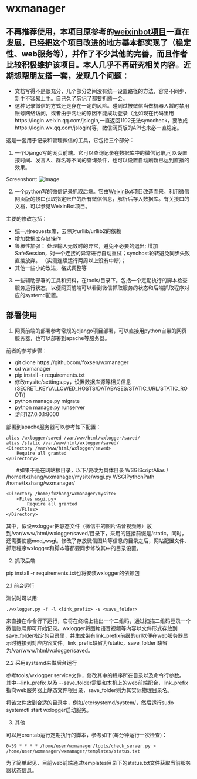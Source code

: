 # wxmanager

## 不再推荐使用，本项目原参考的[weixinbot项目](https://github.com/Urinxs/WeixinBot)一直在发展，已经把这个项目改进的地方基本都实现了（稳定性、web服务等），并作了不少其他的完善，而且作者比较积极维护该项目。本人几乎不再研究相关内容。近期想帮朋友搭一套，发现几个问题：

* 文档写得不是很充分，几个部分之间没有统一设置路径的方法，容易不同步，新手不容易上手。自己久了忘记了都要折腾一会。
* 这种记录微信的方式还是存在一定的风险。碰到过被微信当做机器人暂时禁用账号网络访问，或者由于网址的原因不能成功登录（比如现在代码里用https://login.weixin.qq.com/jslogin,一直返回1102无法synccheck，要改成https://login.wx.qq.com/jslogin)等，微信网页版的API也未必一直稳定。

这是一套用于记录和管理微信的工具，它包括三个部分：

1. 一个Django写的网页前端。它可以查询记录在数据库中的微信记录,可以设置按时间、发言人、群名等不同的查询条件，也可以设置自动刷新已达到直播的效果。

Screenshort:
    ![image](https://github.com/foxsen/wxmanager/blob/master/screenshots/page1.jpg)
	
2. 一个python写的微信记录抓取后端。它由[WeixinBot](https://github.com/Urinxs/WeixinBot)项目改造而来，利用微信网页版的接口获取指定账户的所有微信信息，解析后存入数据库。有关接口的文档，可以参见WeixinBot项目。

主要的修改包括：

* 统一用requests库，去除对urllib/urllib2的依赖
* 增加数据库存储操作
* 鲁棒性加强： 处理输入无效时的异常，避免不必要的退出; 增加SafeSession，对一个连接的异常进行自动重试；synchost轮转避免同步失败直接放弃。 （实测连续运行两周以上没有中断)；
* 其他一些小的改进，格式调整等

3. 一些辅助部署的工具和资料，在tools/目录下。包括一个定期执行的脚本检查服务运行状态，以便网页前端可以看到微信抓取服务的状态和后端抓取程序对应的systemd配置。

## 部署使用

1. 网页前端的部署参考常规的django项目部署，可以直接用python自带的网页服务器，也可以部署到apache等服务器。

前者的参考步骤：
* git clone https://githubcom/foxsen/wxmanager
* cd wxmanager
* pip install -r requirements.txt
* 修改mysite/settings.py，设置数据库源等相关信息(SECRET_KEY/ALLOWED_HOSTS/DATABASES/STATIC_URL/STATIC_ROOT/)
* python manage.py migrate
* python manage.py runserver
* 访问127.0.0.1:8000

部署到apache服务器可以参考如下配置：

	alias /wxlogger/saved /var/www/html/wxlogger/saved/
	alias /static /var/www/html/wxlogger/saved/
	<Directory /var/www/html/wxlogger/saved>
		Require all granted
	</Directory>
  
        #如果不是在网站根目录，以下/要改为具体目录
	WSGIScriptAlias / /home/fxzhang/wxmanager/mysite/wsgi.py
	WSGIPythonPath /home/fxzhang/wxmanager/

	<Directory /home/fxzhang/wxmanager/mysite>
		<Files wsgi.py>
			Require all granted
		</Files>
	</Directory>

其中，假设wxlogger把静态文件（微信中的图片语音视频等）放到/var/www/html/wxlogger/saved/目录下，采用的链接前缀是/static。同时，还需要使能mod_wsgi。修改了存放微信图片等信息的目录之后，网站配置文件、抓取程序wxlogger和脚本等都要同步修改其中的目录设置。

2. 抓取后端

pip install -r requirements.txt也将安装wxlogger的依赖包

2.1 前台运行

测试时可以用:

    ./wxlogger.py -f -l <link_prefix> -s <save_folder>

来直接在命令行下运行，它将在终端上输出一个二维码，通过扫描二维码登录一个微信账号即可开始记录。wxlogger将图片语音视频等内容以文件形式存放到save_folder指定的目录里，并生成带有link_prefix前缀的url以便在web服务器显示时链接到对应内容文件。link_prefix缺省为/static，save_folder 缺省为/var/www/html/wxlogger/saved。

2.2 采用systemd来做后台运行

参考tools/wxlogger.service文件，修改其中的程序所在目录以及命令行参数。 其中--link_prefix 以及 --save_folder需要和本机上的web前端配合，link_prefix指向web服务器上静态文件根目录，save_folder则为其实际物理目录名。

将该文件放到合适的目录中，例如/etc/systemd/system/，然后运行sudo systemctl start wxlogger启动服务。

3. 其他

可以用crontab运行定期执行的脚本，参考如下(每分钟运行一次检查)：

    0-59 * * * * /home/user/wxmanager/tools/check_server.py > /home/user/wxmanager/wxmanager/templates/status.txt

为了简单起见，目前web前端通过templates目录下的status.txt文件获取当前服务器状态信息。


